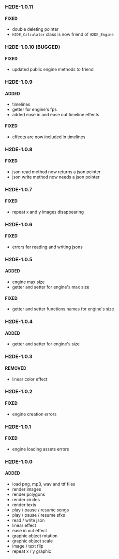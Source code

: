 ### H2DE-1.0.11
#### FIXED
- double deleting pointer
- `H2DE_Calculator` class is now friend of `H2DE_Engine`

### H2DE-1.0.10 (BUGGED)
#### FIXED
- updated public engine methods to friend

### H2DE-1.0.9
#### ADDED
- timelines
- getter for engine's fps
- added ease in and ease out timeline effects
#### FIXED
- effects are now included in timelines

### H2DE-1.0.8
#### FIXED
- json read method now returns a json pointer
- json write method now needs a json pointer

### H2DE-1.0.7
#### FIXED
- repeat x and y images disappearing

### H2DE-1.0.6
#### FIXED
- errors for reading and writing jsons

### H2DE-1.0.5
#### ADDED
- engine max size
- getter and setter for engine's max size
#### FIXED
- getter and setter functions names for engine's size

### H2DE-1.0.4
#### ADDED
- getter and setter for engine's size

### H2DE-1.0.3
#### REMOVED
- linear color effect

### H2DE-1.0.2
#### FIXED
- engine creation errors

### H2DE-1.0.1
#### FIXED
- engine loading assets errors

### H2DE-1.0.0
#### ADDED
- load png, mp3, wav and ttf files
- render images
- render polygons
- render circles
- render texts
- play / pause / resume songs
- play / pause / resume sfxs
- read / write json 
- linear effect
- ease in out effect
- graphic object rotation
- graphic object scale
- image / text flip
- repeat x / y graphic 
